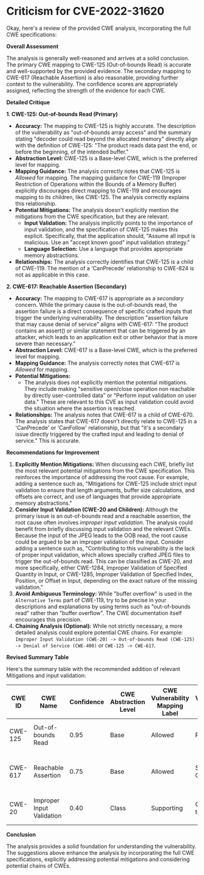 # Criticism for CVE-2022-31620

Okay, here's a review of the provided CWE analysis, incorporating the full CWE specifications:

**Overall Assessment**

The analysis is generally well-reasoned and arrives at a solid conclusion. The primary CWE mapping to CWE-125 (Out-of-bounds Read) is accurate and well-supported by the provided evidence. The secondary mapping to CWE-617 (Reachable Assertion) is also reasonable, providing further context to the vulnerability. The confidence scores are appropriately assigned, reflecting the strength of the evidence for each CWE.

**Detailed Critique**

**1. CWE-125: Out-of-bounds Read (Primary)**

*   **Accuracy:** The mapping to CWE-125 is highly accurate. The description of the vulnerability as "out-of-bounds array access" and the summary stating "decoder could read beyond the allocated memory" directly align with the definition of CWE-125: "The product reads data past the end, or before the beginning, of the intended buffer."
*   **Abstraction Level:** CWE-125 is a Base-level CWE, which is the preferred level for mapping.
*   **Mapping Guidance:** The analysis correctly notes that CWE-125 is *Allowed* for mapping. The mapping guidance for CWE-119 (Improper Restriction of Operations within the Bounds of a Memory Buffer) explicitly discourages direct mapping to CWE-119 and encourages mapping to its children, like CWE-125.  The analysis correctly explains this relationship.
*   **Potential Mitigations:** The analysis doesn't explicitly mention the mitigations from the CWE specification, but they are relevant.
    *   **Input Validation:** The analysis implicitly points to the importance of input validation, and the specification of CWE-125 makes this explicit. Specifically, that the application should, "Assume all input is malicious. Use an "accept known good" input validation strategy."
    *   **Language Selection:** Use a language that provides appropriate memory abstractions.
*   **Relationships:** The analysis correctly identifies that CWE-125 is a child of CWE-119. The mention of a 'CanPrecede' relationship to CWE-824 is not as applicable in this case.

**2. CWE-617: Reachable Assertion (Secondary)**

*   **Accuracy:** The mapping to CWE-617 is appropriate as a *secondary* concern. While the primary cause is the out-of-bounds read, the assertion failure is a direct consequence of specific crafted inputs that trigger the underlying vulnerability.  The description "assertion failure that may cause denial of service" aligns with CWE-617: "The product contains an assert() or similar statement that can be triggered by an attacker, which leads to an application exit or other behavior that is more severe than necessary."
*   **Abstraction Level:** CWE-617 is a Base-level CWE, which is the preferred level for mapping.
*   **Mapping Guidance:** The analysis correctly notes that CWE-617 is *Allowed* for mapping.
*   **Potential Mitigations:**
    *   The analysis does not explicitly mention the potential mitigations. They include making "sensitive open/close operation non reachable by directly user-controlled data" or "Perform input validation on user data." These are relevant to this CVE as input validation could avoid the situation where the assertion is reached.
*   **Relationships:** The analysis notes that CWE-617 is a child of CWE-670. The analysis states that CWE-617 doesn't directly relate to CWE-125 in a 'CanPrecede' or 'CanFollow' relationship, but that "it's a secondary issue directly triggered by the crafted input and leading to denial of service." This is accurate.

**Recommendations for Improvement**

1.  **Explicitly Mention Mitigations:** When discussing each CWE, briefly list the most relevant potential mitigations from the CWE specification. This reinforces the importance of addressing the root cause.  For example, adding a sentence such as, "Mitigations for CWE-125 include strict input validation to ensure that length arguments, buffer size calculations, and offsets are correct, and use of languages that provide appropriate memory abstractions."
2.  **Consider Input Validation (CWE-20 and Children):** Although the primary issue is an out-of-bounds read and a reachable assertion, the root cause often involves *improper input validation*. The analysis could benefit from briefly discussing input validation and the relevant CWEs. Because the input of the JPEG leads to the OOB read, the root cause could be argued to be an improper validation of the input. Consider adding a sentence such as, "Contributing to this vulnerability is the lack of proper input validation, which allows specially crafted JPEG files to trigger the out-of-bounds read. This can be classified as CWE-20, and more specifically, either CWE-1284, Improper Validation of Specified Quantity in Input, or CWE-1285, Improper Validation of Specified Index, Position, or Offset in Input, depending on the exact nature of the missing validation."
3.  **Avoid Ambiguous Terminology:** While "buffer overflow" is used in the `Alternative Terms` part of CWE-119, try to be precise in your descriptions and explanations by using terms such as "out-of-bounds read" rather than "buffer overflow". The CWE documentation itself encourages this precision.
4.  **Chaining Analysis (Optional):** While not strictly necessary, a more detailed analysis could explore potential CWE chains. For example: `Improper Input Validation (CWE-20) -> Out-of-bounds Read (CWE-125) -> Denial of Service (CWE-400)` or `CWE-125 -> CWE-617`.

**Revised Summary Table**

Here's the summary table with the recommended addition of relevant Mitigations and input validation:

| CWE ID | CWE Name | Confidence | CWE Abstraction Level | CWE Vulnerability Mapping Label | CWE-Vulnerability Mapping Notes | Relevant Mitigations |
|---|---|---|---|---|---|---|
| CWE-125 | Out-of-bounds Read | 0.95 | Base | Allowed | Primary CWE | Input validation, Language Selection with memory abstractions |
| CWE-617 | Reachable Assertion | 0.75 | Base | Allowed | Secondary Candidate | Make sensitive operations unreachable by user input, Input Validation |
| CWE-20 | Improper Input Validation | 0.40 | Class | Supporting | Contributes to root cause |  Use validated libraries/frameworks, reduce attack surface |

**Conclusion**

The analysis provides a solid foundation for understanding the vulnerability. The suggestions above enhance the analysis by incorporating the full CWE specifications, explicitly addressing potential mitigations and considering potential chains of CWEs.